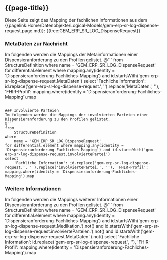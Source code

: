 ## {{page-title}}

Diese Seite zeigt das Mapping der fachlichen Informationen aus dem {{pagelink:Home/Datenobjekte/Logical-Models/gem-erp-sr-log-dispense-request.page.md}}: {{tree:GEM_ERP_SR_LOG_DispenseRequest}}

### MetaDaten zur Nachricht
Im folgenden werden die Mappings der Metainformationen einer Dispensieranforderung zu den Profilen gelistet.
@```
from
	StructureDefinition
where
	name = 'GEM_ERP_SR_LOG_DispenseRequest'
for differential.element where mapping.any(identity = 'Dispensieranforderung-Fachliches-Mapping') and id.startsWith('gem-erp-sr-log-dispense-request.MetaDaten')
select
	'Fachliche Information': id.replace('gem-erp-sr-log-dispense-request.', '').replace('MetaDaten.', ''), 'FHIR-Profil': mapping.where(identity = 'Dispensieranforderung-Fachliches-Mapping').map
```

### Involvierte Parteien
Im folgenden werden die Mappings der involvierten Parteien einer Dispensieranforderung zu den Profilen gelistet.
@```
from
	StructureDefinition
where
	name = 'GEM_ERP_SR_LOG_DispenseRequest'
for differential.element where mapping.any(identity = 'Dispensieranforderung-Fachliches-Mapping') and id.startsWith('gem-erp-sr-log-dispense-request.involviertePartei')
select
	'Fachliche Information': id.replace('gem-erp-sr-log-dispense-request.', '').replace('involviertePartei.', ''), 'FHIR-Profil': mapping.where(identity = 'Dispensieranforderung-Fachliches-Mapping').map
```

### Weitere Informationen
Im folgenden werden die Mappings weiterer Informationen einer Dispensieranforderung zu den Profilen gelistet.
@```
from
	StructureDefinition
where
	name = 'GEM_ERP_SR_LOG_DispenseRequest'
for differential.element where mapping.any(identity = 'Dispensieranforderung-Fachliches-Mapping') and id.startsWith('gem-erp-sr-log-dispense-request.Medikation.').not() and id.startsWith('gem-erp-sr-log-dispense-request.involvierteParteien.').not() and id.startsWith('gem-erp-sr-log-dispense-request.MetaDaten.').not()
select
	'Fachliche Information': id.replace('gem-erp-sr-log-dispense-request.', ''), 'FHIR-Profil': mapping.where(identity = 'Dispensieranforderung-Fachliches-Mapping').map
```